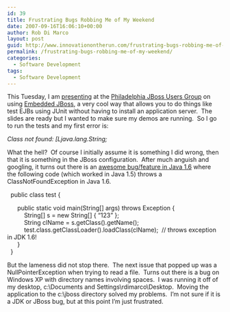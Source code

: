 ```yaml
---
id: 39
title: Frustrating Bugs Robbing Me of My Weekend
date: 2007-09-16T16:06:10+00:00
author: Rob Di Marco
layout: post
guid: http://www.innovationontherun.com/frustrating-bugs-robbing-me-of-my-weekend/
permalink: /frustrating-bugs-robbing-me-of-my-weekend/
categories:
  - Software Development
tags:
  - Software Development
---
```

This Tuesday, I am [presenting](/presentations/) at the [Philadelphia JBoss Users Group](http://www.pjbug.com) on using [Embedded JBoss](http://blogs.jboss.com/blog/bburke/2007/04/17/Embedded_JBoss_JBoss_without_the_Application_SErver.txt), a very cool way that allows you to do things like test EJBs using JUnit without having to install an application server.&nbsp; The slides are ready but I wanted to make sure my demos are running.&nbsp; So I go to run the tests and my first error is:

_Class not found: [Ljava.lang.String;_

What the hell?&nbsp; Of course I initially assume it is something I did wrong, then that it is something in the JBoss configuration.&nbsp; After much anguish and googling, it turns out there is an [awesome bug/feature in Java 1.6](http://bugs.sun.com/bugdatabase/view_bug.do?bug_id=6434149) where the&nbsp;following code (which&nbsp;worked in Java 1.5)&nbsp;throws&nbsp;a ClassNotFoundException in Java 1.6.

&nbsp; public class test {

&nbsp;&nbsp;&nbsp;&nbsp;&nbsp; public static void main(String[] args) throws Exception {  
&nbsp;&nbsp;&nbsp;&nbsp;&nbsp;&nbsp;&nbsp;&nbsp;&nbsp; String[] s = new String[] { &#8220;123&#8221; };  
&nbsp;&nbsp;&nbsp;&nbsp;&nbsp;&nbsp;&nbsp;&nbsp;&nbsp; String clName = s.getClass().getName();  
&nbsp;&nbsp;&nbsp;&nbsp;&nbsp;&nbsp;&nbsp;&nbsp;&nbsp; test.class.getClassLoader().loadClass(clName);&nbsp; // throws exception in JDK 1.6!  
&nbsp;&nbsp;&nbsp;&nbsp;&nbsp; }  
&nbsp; }

But the lameness did not stop there.&nbsp; The next issue that popped up was a NullPointerException when trying to read a file.&nbsp; Turns out there is a bug on Windows XP with directory names involving spaces.&nbsp; I was running it off of my desktop, c:\Documents and Settings\rdimarco\Desktop.&nbsp; Moving the application to the c:\jboss directory solved my problems.&nbsp; I&#8217;m not sure if it is a JDK or JBoss bug, but at this point I&#8217;m just frustrated.